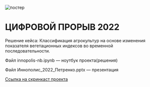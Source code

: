 ![постер](https://i.imgur.com/8PrnDnb.jpg)

# **ЦИФРОВОЙ ПРОРЫВ 2022**

Решение кейса: Классификация агрокультур на основе изменения показателя вегетационных индексов во временной последовательности.

Файл innopolis-nb.ipynb — ноутбук проекта(решения)

Файл Иннополис_2022_Петренко.pptx — презентация

[Ссылка на скринкаст проекта](https://youtu.be/PNr6Z5N3wpQ)
